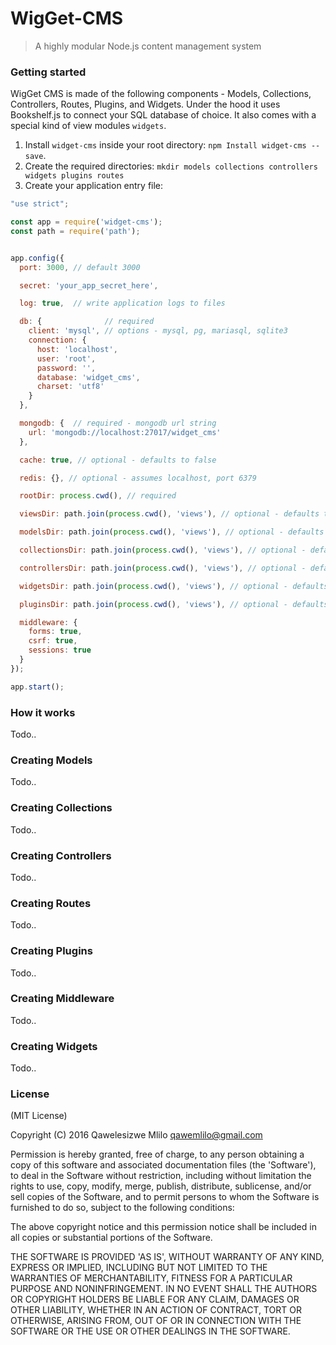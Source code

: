 # WigGet-CMS
> A highly modular Node.js content management system

### Getting started
WigGet CMS is made of the following components - Models, Collections, Controllers, Routes, Plugins, and Widgets. Under the hood it uses Bookshelf.js to connect your SQL database of choice. It also comes with a special kind of view modules `widgets`.

 1. Install `widget-cms` inside your root directory: `npm Install widget-cms --save`.
 2. Create the required directories: `mkdir models collections controllers widgets plugins routes`
 3. Create your application entry file:

```javascript
"use strict";

const app = require('widget-cms');
const path = require('path');


app.config({
  port: 3000, // default 3000

  secret: 'your_app_secret_here',

  log: true,  // write application logs to files

  db: {              // required
    client: 'mysql', // options - mysql, pg, mariasql, sqlite3
    connection: {
      host: 'localhost',
      user: 'root',
      password: '',
      database: 'widget_cms',
      charset: 'utf8'
    }
  },

  mongodb: {  // required - mongodb url string
    url: 'mongodb://localhost:27017/widget_cms'
  },

  cache: true, // optional - defaults to false

  redis: {}, // optional - assumes localhost, port 6379

  rootDir: process.cwd(), // required

  viewsDir: path.join(process.cwd(), 'views'), // optional - defaults to ./views

  modelsDir: path.join(process.cwd(), 'views'), // optional - defaults to ./models

  collectionsDir: path.join(process.cwd(), 'views'), // optional - defaults to ./collections

  controllersDir: path.join(process.cwd(), 'views'), // optional - defaults to ./controllers

  widgetsDir: path.join(process.cwd(), 'views'), // optional - defaults to ./widgets

  pluginsDir: path.join(process.cwd(), 'views'), // optional - defaults ./plugins

  middleware: {
    forms: true,
    csrf: true,
    sessions: true
  }
});

app.start();
```

### How it works
Todo..

### Creating Models
Todo..

### Creating Collections
Todo..

### Creating Controllers
Todo..

### Creating Routes
Todo..

### Creating Plugins
Todo..

### Creating Middleware
Todo..

### Creating Widgets
Todo..

### License

(MIT License)

Copyright (C) 2016 Qawelesizwe Mlilo <qawemlilo@gmail.com>

Permission is hereby granted, free of charge, to any person obtaining a copy of this software and associated documentation files (the 'Software'), to deal in the Software without restriction, including without limitation the rights to use, copy, modify, merge, publish, distribute, sublicense, and/or sell copies of the Software, and to permit persons to whom the Software is furnished to do so, subject to the following conditions:

The above copyright notice and this permission notice shall be included in all copies or substantial portions of the Software.

THE SOFTWARE IS PROVIDED 'AS IS', WITHOUT WARRANTY OF ANY KIND, EXPRESS OR IMPLIED, INCLUDING BUT NOT LIMITED TO THE WARRANTIES OF MERCHANTABILITY, FITNESS FOR A PARTICULAR PURPOSE AND NONINFRINGEMENT. IN NO EVENT SHALL THE AUTHORS OR COPYRIGHT HOLDERS BE LIABLE FOR ANY CLAIM, DAMAGES OR OTHER LIABILITY, WHETHER IN AN ACTION OF CONTRACT, TORT OR OTHERWISE, ARISING FROM, OUT OF OR IN CONNECTION WITH THE SOFTWARE OR THE USE OR OTHER DEALINGS IN THE SOFTWARE.
